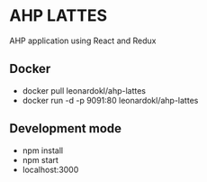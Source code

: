 # AHP LATTES
AHP application using React and Redux

## Docker
- docker pull leonardokl/ahp-lattes
- docker run -d -p 9091:80 leonardokl/ahp-lattes

## Development mode
- npm install
- npm start
- localhost:3000
